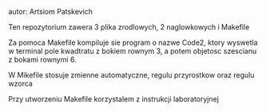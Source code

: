 autor: Artsiom Patskevich

Ten repozytorium zawera 3 plika zrodlowych, 2 naglowkowych i Makefile

Za pomoca Makefile kompiluje sie program o nazwe Code2, ktory wyswetla w terminal pole kwadtratu z bokiem rownym 3, a potem objetosc szescianu z bokami rownymi 6.

W Mikefile stosuje zmienne automatyczne, regulu przyrostkow oraz regulu wzorca

Przy utworzeniu Makefile korzystalem z instrukcji laboratoryjnej 

